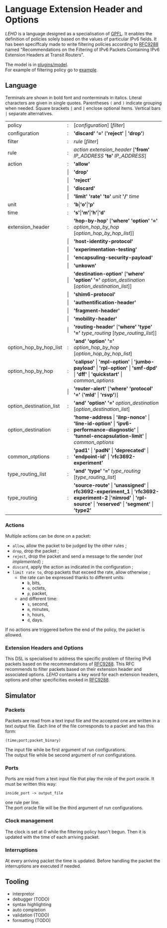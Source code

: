 # Language Extension Header and Options

$LEHO$ is a language designed as a specialisation of [GPFL](https://github.com/diverse-project/5Lang_GPFL/tree/67140a90ba70a2b6b9d66454a4ccca9c28460c9f). It enables the definition of policies solely based on the values of particular IPv6 fields. It has been speciffcaly made to write filtering policies according to [RFC9288](https://www.rfc-editor.org/rfc/rfc9288) named "Recommendations on the Filtering of IPv6 Packets Containing IPv6 Extension Headers at Transit Routers".

The model is in [plugins/model](./plugins/fr.inria.diverse.melanger.leho/model/leho%20class%20diagram.jpg).  
For example of filtering policy go to [example](./example/).

## Language

Terminals are shown in bold font and nonterminals in italics. Literal characters are given in single quotes. Parentheses `(` and `)` indicate grouping when needed. Square brackets `[` and `]` enclose optional items. Vertical bars `|` separate alternatives.

||||
|-|-|-|
|policy|:|[*configuration*] [*filter*]|
|configuration|:|**'discard'** **'='** (**'reject'** \| **'drop'**)|
|filter|:|*rule* [*filter*]|
|rule|:|*action* *extension_header* [**'from'** *IP_ADDRESS* **'to'** *IP_ADDRESS*]|
|action|:|**'allow'**|
||\||**'drop'**|
||\||**'reject'**|
||\||**'discard'**|
||\||**'limit'** **'rate'** **'to'** *unit* **'/'** *time*|
|unit|:|**'b**\|**'o'**\|**'p'**|
|time|:|**'s'**\|**'m'**\|**'h'**\|**'d'**|
|extension_header|:|**'hop-by-hop'** [**'where'** **'option'** **'='** *option_hop_by_hop* [*option_hop_by_hop_list*]]|
||\||**'host-identity-protocol'**|
||\||**'experimentation-testing'**|
||\||**'encapsuling-security-payload'**|
||\||**'unkown'**|
||\||**'destination-option'** [**'where'** **'option'** **'='** *option_destination* [*option_destination_list*]]|
||\||**'shim6-protocol'**|
||\||**'authentification-header'**|
||\||**'fragment-header'**|
||\||**'mobility-header'**|
||\||**'routing-header'** [**'where'** **'type'** **'='** *type_routing* [*type_routing_list*]]|
|option_hop_by_hop_list|:| **'and'** **'option'** **'='** *option_hop_by_hop* [*option_hop_by_hop_list*]|
|option_hop_by_hop|:|**'calipso'** \| **'mpl-option'** \| **'jumbo-payload'** \| **'rpl-option'** \| **'smf-dpd'** \| **'dff'** \| **'quickstart'** \| *common_options*|
||\||**'router-alert'** [**'where'** **'protocol'** **'='** (**'mld'** \| **'rsvp'**)]|
|option_destination_list|:|**'and'** **'option'** **'='** *option_destination* [*option_destination_list*]|
|option_destination|:|**'home-address** \| **'ilnp-nonce'** \| **'line-id-option'** \| **'ipv6-performance-diagnostic'** \| **'tunnel-encapsulation-limit'** \| *common_options*|
|common_otptions|:|**'pad1'** \| **'padN'** \| **'deprecated'** \| **'endpoint-id'** \| **'rfc3692-experiment'**|
|type_routing_list|:|**'and'** **'type'** **'='** *type_routing* [*type_routing_list*]|
|type_routing|:|**'source-route'** \| **'unassigned'** \| **rfc3692-experiment_1** \| **'rfc3692-experiment-2** \|**'nimrod'** \| **'rpl-source'** \| **'reserved'** \| **'segment'** \| **'type2'**|

### Actions

Multiple actions can be done on a packet:
- `allow`, allow the packet to be judged by the other rules ;
- `drop`, drop the packet ;
- `reject`, drop the packet and send a message to the sender (*not implemented*) ;
- `discard`, apply the action as indicated in the configuration ;
- `limit rate to`, drop packets that exceed the rate, allow otherwise ;
  - the rate can be expressed thanks to different units:
    - `b`, bits,
    - `o`, octets,
    - `p`, packet,
  - and different time:
    - `s`, second,
    - `m`, minutes,
    - `h`, hours,
    - `d`, days.

If no actions are triggered before the end of the policy, the packet is allowed.

### Extension Headers and Options

This DSL is specialised to address the specific problem of filtering IPv6 packets based on the recommendations of [RFC9288](https://www.rfc-editor.org/rfc/rfc9288).
This RFC recommends to filter packets based on their extension header and associated options. $LEHO$ contains a key word for each extension headers, options and other specificities evoked in [RFC9288](https://www.rfc-editor.org/rfc/rfc9288).

## Simulator
### Packets
Packets are read from a text input file and the accepted one are written in a text output file.
Each line of the file corresponds to a packet and has this form:
```
(time;port;packet_binary)
```
The input file while be first argument of run configurations.  
The output file while be second argument of run configurations.

### Ports
Ports are read from a text input file that play the role of the port oracle. It must be written this way:
```
inside_port -> output_file
```
one rule per line.  
The port oracle file will be the third argument of run configurations.

### Clock management 
The clock is set at 0 while the filtering policy hasn't begun. Then it is updated with the time of each arriving packet.

### Interruptions
At every arriving packet the time is updated. Before handling the packet the interruptions are executed if needed.

## Tooling

- interpretor
- debugger (TODO)
- syntax highlighting 
- auto completion
- validation (TODO)
- formatting (TODO)

